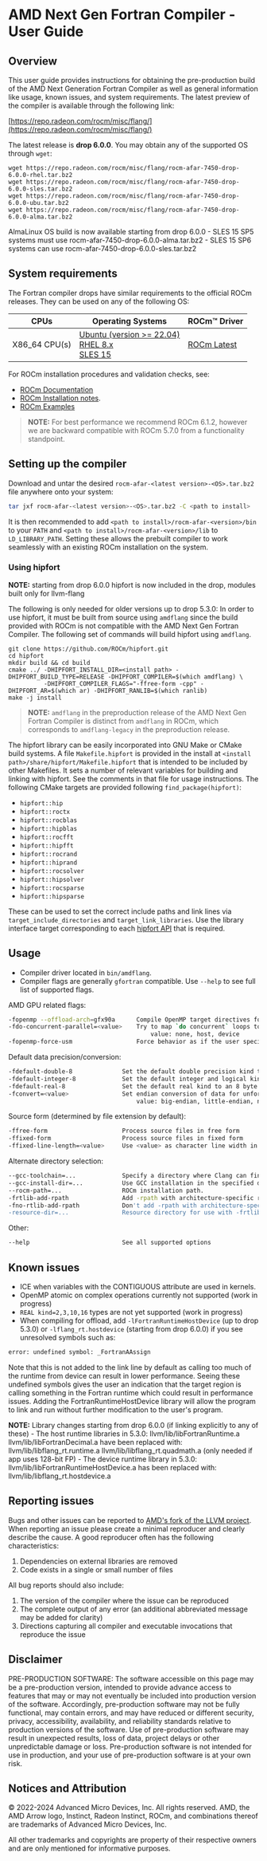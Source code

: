 # AMD Next Gen Fortran Compiler - User Guide

## Overview

This user guide provides instructions for obtaining the pre-production build of the AMD Next Generation Fortran Compiler
as well as general information like usage, known issues, and system requirements. The latest preview of
the compiler is available through the following link:

[https://repo.radeon.com/rocm/misc/flang/](https://repo.radeon.com/rocm/misc/flang/)

The latest release is **drop 6.0.0**. You may obtain any of the supported OS through `wget`:

```shell
wget https://repo.radeon.com/rocm/misc/flang/rocm-afar-7450-drop-6.0.0-rhel.tar.bz2
wget https://repo.radeon.com/rocm/misc/flang/rocm-afar-7450-drop-6.0.0-sles.tar.bz2
wget https://repo.radeon.com/rocm/misc/flang/rocm-afar-7450-drop-6.0.0-ubu.tar.bz2
wget https://repo.radeon.com/rocm/misc/flang/rocm-afar-7450-drop-6.0.0-alma.tar.bz2
```
AlmaLinux OS build is now available starting from drop 6.0.0
    - SLES 15 SP5 systems must use rocm-afar-7450-drop-6.0.0-alma.tar.bz2
    - SLES 15 SP6 systems can  use rocm-afar-7450-drop-6.0.0-sles.tar.bz2
      
## System requirements

The Fortran compiler drops have similar requirements to the official ROCm releases.
They can be used on any of the following OS:

| CPUs | Operating Systems | ROCm™ Driver |
|----  |-----------------  |------------------ |
| X86_64 CPU(s) | [Ubuntu (version >= 22.04) <br> RHEL 8.x <br>  SLES 15 ](https://rocm.docs.amd.com/projects/install-on-linux/en/latest/reference/system-requirements.html#supported-operating-systems) | [ROCm Latest](https://rocm.docs.amd.com/en/latest/) |

For ROCm installation procedures and validation checks, see:

* [ROCm Documentation](https://rocm.docs.amd.com)
* [ROCm Installation notes](https://rocm.docs.amd.com/projects/install-on-linux/en/latest/).
* [ROCm Examples](https://github.com/amd/rocm-examples)

>**NOTE:** For best performance we recommend ROCm 6.1.2, however we are backward compatible with ROCm 5.7.0 from a functionality standpoint.

## Setting up the compiler

Download and untar the desired `rocm-afar-<latest version>-<OS>.tar.bz2` file anywhere onto your system:

```bash
tar jxf rocm-afar-<latest version>-<OS>.tar.bz2 -C <path to install>
```

It is then recommended to add `<path to install>/rocm-afar-<version>/bin` to your `PATH` and `<path to install>/rocm-afar-<version>/lib`
to `LD_LIBRARY_PATH`. Setting these allows the prebuilt compiler to work seamlessly with an existing ROCm installation on the system.

### Using hipfort
**NOTE:**  starting from drop 6.0.0 hipfort is now included in the drop, modules built only for llvm-flang

The following is only needed for older versions up to drop 5.3.0:
In order to use hipfort, it must be built from source using `amdflang` since the build provided with ROCm is not compatible with the AMD Next Gen Fortran Compiler.
The following set of commands will build hipfort using `amdflang`.

```shell
git clone https://github.com/ROCm/hipfort.git
cd hipfort
mkdir build && cd build
cmake ../ -DHIPFORT_INSTALL_DIR=<install path> -DHIPFORT_BUILD_TYPE=RELEASE -DHIPFORT_COMPILER=$(which amdflang) \
          -DHIPFORT_COMPILER_FLAGS="-ffree-form -cpp" -DHIPFORT_AR=$(which ar) -DHIPFORT_RANLIB=$(which ranlib)
make -j install
```

>**NOTE:** `amdflang` in the preproduction release of the AMD Next Gen Fortran Compiler is distinct from `amdflang` in ROCm, which corresponds to `amdflang-legacy` in the preproduction release.

The hipfort library can be easily incorporated into GNU Make or CMake build systems.
A file `Makefile.hipfort` is provided in the install at `<install path>/share/hipfort/Makefile.hipfort` that is intended to be included by other Makefiles.
It sets a number of relevant variables for building and linking with hipfort.
See the comments in that file for usage instructions.
The following CMake targets are provided following `find_package(hipfort)`:

- `hipfort::hip`
- `hipfort::roctx`
- `hipfort::rocblas`
- `hipfort::hipblas`
- `hipfort::rocfft`
- `hipfort::hipfft`
- `hipfort::rocrand`
- `hipfort::hiprand`
- `hipfort::rocsolver`
- `hipfort::hipsolver`
- `hipfort::rocsparse`
- `hipfort::hipsparse`

These can be used to set the correct include paths and link lines via `target_include_directories` and `target_link_libraries`.
Use the library interface target corresponding to each [hipfort API](https://rocm.docs.amd.com/projects/hipfort/en/latest/doxygen/html/pages.html) that is required.

## Usage

- Compiler driver located in `bin/amdflang`.
- Compiler flags are generally `gfortran` compatible.  Use `--help` to see full list of supported flags.

AMD GPU related flags:

```bash
-fopenmp --offload-arch=gfx90a      Compile OpenMP target directives for a given GPU (e.g. gfx90a/MI250)
-fdo-concurrent-parallel=<value>    Try to map `do concurrent` loops to OpenMP (on host or device)
                                        value: none, host, device
-fopenmp-force-usm                  Force behavior as if the user specified pragma omp requires unified_shared_memory
 ```

Default data precision/conversion:

```bash
-fdefault-double-8              Set the default double precision kind to an 8 byte wide type
-fdefault-integer-8             Set the default integer and logical kind to an 8 byte wide type
-fdefault-real-8                Set the default real kind to an 8 byte wide type
-fconvert=<value>               Set endian conversion of data for unformatted files
                                    value: big-endian, little-endian, native
 ```

Source form (determined by file extension by default):

```bash
-ffree-form                     Process source files in free form
-ffixed-form                    Process source files in fixed form
-ffixed-line-length=<value>     Use <value> as character line width in fixed mode
```

Alternate directory selection:

```bash
--gcc-toolchain=...             Specify a directory where Clang can find 'include' and 'lib*'
--gcc-install-dir=...           Use GCC installation in the specified directory.
--rocm-path=...                 ROCm installation path.
-frtlib-add-rpath               Add -rpath with architecture-specific resource directory to the linker flags.
-fno-rtlib-add-rpath            Don't add -rpath with architecture-specific resource directory to the linker flags.
-resource-dir=...               Resource directory for use with -frtlib-add-rpath
 ```

Other:

```bash
--help                          See all supported options
```

## Known issues

- ICE when variables with the CONTIGUOUS attribute are used in kernels.
- OpenMP atomic on complex operations currently not supported (work in progress)
- `REAL kind=2,3,10,16` types are not yet supported (work in progress)
- When compiling for offload, add `-lFortranRuntimeHostDevice` (up to  drop 5.3.0) or `-lflang_rt.hostdevice` (starting from drop 6.0.0) if you see unresolved symbols such as:
```bash
error: undefined symbol: _FortranAAssign
```

Note that this is not added to the link line by default as calling too much of the runtime from device can result in lower performance.
Seeing these undefined symbols gives the user an indication that the target region is calling something in the Fortran runtime which could
result in performance issues. Adding the FortranRuntimeHostDevice library will allow the program to link and run without further
modification to the user's program.

**NOTE:** Library changes starting from drop 6.0.0 (if linking explicitly to any of these)
    - The host runtime libraries in 5.3.0:
        llvm/lib/libFortranRuntime.a
        llvm/lib/libFortranDecimal.a
      have been replaced with:
        llvm/lib/libflang_rt.runtime.a
        llvm/lib/libflang_rt.quadmath.a (only needed if app uses 128-bit FP)
    - The device runtime library in 5.3.0:
        llvm/lib/libFortranRuntimeHostDevice.a
      has been replaced with:
        llvm/lib/libflang_rt.hostdevice.a
      
## Reporting issues

Bugs and other issues can be reported to [AMD's fork of the LLVM project](https://github.com/ROCm/llvm-project/issues).
When reporting an issue please create a minimal reproducer and clearly describe the cause.
A good reproducer often has the following characteristics:

1. Dependencies on external libraries are removed
2. Code exists in a single or small number of files

All bug reports should also include:

1. The version of the compiler where the issue can be reproduced
2. The complete output of any error (an additional abbreviated message may be added for clarity)
3. Directions capturing all compiler and executable invocations that reproduce the issue

## Disclaimer

PRE-PRODUCTION SOFTWARE:  The software accessible on this page may be a pre-production version, intended to provide advance access to features
that may or may not eventually be included into production version of the software.  Accordingly, pre-production software may not be fully
functional, may contain errors, and may have reduced or different security, privacy, accessibility, availability, and reliability standards
relative to production versions of the software. Use of pre-production software may result in unexpected results, loss of data, project delays
or other unpredictable damage or loss.  Pre-production software is not intended for use in production, and your use of pre-production software
is at your own risk.

## Notices and Attribution

© 2022-2024 Advanced Micro Devices, Inc. All rights reserved. AMD, the AMD Arrow logo, Instinct, Radeon Instinct, ROCm, and combinations thereof are trademarks of Advanced Micro Devices, Inc.

All other trademarks and copyrights are property of their respective owners and are only mentioned for informative purposes.
